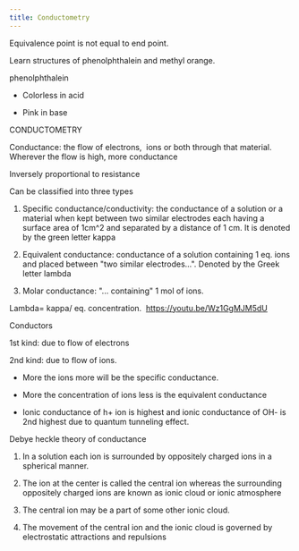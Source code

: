 ```yaml
---
title: Conductometry
---
```

Equivalence point is not equal to end point. 


Learn structures of phenolphthalein and methyl orange. 

phenolphthalein 

-   Colorless in acid 
    
-   Pink in base 
    

CONDUCTOMETRY 

Conductance: the flow of electrons,  ions or both through that material. Wherever the flow is high, more conductance 

Inversely proportional to resistance 

Can be classified into three types 

1.  Specific conductance/conductivity: the conductance of a solution or a material when kept between two similar electrodes each having a surface area of 1cm^2 and separated by a distance of 1 cm. It is denoted by the green letter kappa 
    
2.  Equivalent conductance: conductance of a solution containing 1 eq. ions and placed between "two similar electrodes...". Denoted by the Greek letter lambda 
    
3.  Molar conductance: "... containing" 1 mol of ions. 
    

Lambda= kappa/ eq. concentration. 
https://youtu.be/Wz1GgMJM5dU

Conductors 

1st kind: due to flow of electrons 

2nd kind: due to flow of ions.  

-   More the ions more will be the specific conductance. 
    
-   More the concentration of ions less is the equivalent conductance 
    
-   Ionic conductance of h+ ion is highest and ionic conductance of OH- is 2nd highest due to quantum tunneling effect. 
    

Debye heckle theory of conductance  

1.  In a solution each ion is surrounded by oppositely charged ions in a spherical manner. 
    
2.  The ion at the center is called the central ion whereas the surrounding oppositely charged ions are known as ionic cloud or ionic atmosphere  
    
3.  The central ion may be a part of some other ionic cloud. 
    
4.  The movement of the central ion and the ionic cloud is governed by electrostatic attractions and repulsions 